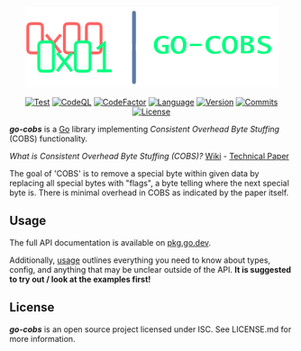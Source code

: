 <div align="center">

![Visual](/docs/README_VISUAL.png)

[![Test](https://img.shields.io/github/actions/workflow/status/justincpresley/go-cobs/test.yaml?branch=master&label=Test)][1]
[![CodeQL](https://img.shields.io/github/actions/workflow/status/justincpresley/go-cobs/codeql.yml?branch=master&label=CodeQL)][2]
[![CodeFactor](https://img.shields.io/codefactor/grade/github/justincpresley/go-cobs/master?label=CodeFactor)][3]
[![Language](https://img.shields.io/github/go-mod/go-version/justincpresley/go-cobs/master?label=Go)][4]
[![Version](https://img.shields.io/github/v/tag/justincpresley/go-cobs?label=Latest%20version)][5]
[![Commits](https://img.shields.io/github/commits-since/justincpresley/go-cobs/latest/master?label=Unreleased%20commits)][6]
[![License](https://img.shields.io/github/license/justincpresley/go-cobs?label=License)][7]

</div>

***go-cobs*** is a [Go](https://go.dev/) library implementing *Consistent Overhead Byte Stuffing* (COBS) functionality.

*What is Consistent Overhead Byte Stuffing (COBS)?* [Wiki](https://en.wikipedia.org/wiki/Consistent_Overhead_Byte_Stuffing) - [Technical Paper](http://www.stuartcheshire.org/papers/cobsforton.pdf)

The goal of 'COBS' is to remove a special byte within given data by replacing all special bytes with "flags", a byte telling where the next special byte is. There is minimal overhead in COBS as indicated by the paper itself.

## Usage

The full API documentation is available on [pkg.go.dev](https://pkg.go.dev/github.com/justincpresley/go-cobs).

Additionally, [usage](https://github.com/justincpresley/go-cobs/blob/master/docs/USAGE.md) outlines everything you need to know about types, config, and anything that may be unclear outside of the API. **It is suggested to try out / look at the examples first!**

## License

***go-cobs*** is an open source project licensed under ISC. See LICENSE.md for more information.

[1]: https://github.com/justincpresley/go-cobs/actions/workflows/test.yaml
[2]: https://github.com/justincpresley/go-cobs/actions/workflows/codeql.yml
[3]: https://www.codefactor.io/repository/github/justincpresley/go-cobs
[4]: https://go.dev/
[5]: https://github.com/justincpresley/go-cobs/releases
[6]: https://github.com/justincpresley/go-cobs/compare/v1.3.1...HEAD
[7]: https://en.wikipedia.org/wiki/ISC_license
